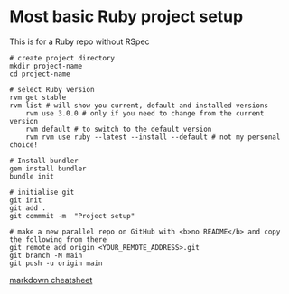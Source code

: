 # Most basic Ruby project setup

This is for a Ruby repo without RSpec

```
# create project directory
mkdir project-name
cd project-name

# select Ruby version
rvm get stable
rvm list # will show you current, default and installed versions
    rvm use 3.0.0 # only if you need to change from the current version
    rvm default # to switch to the default version
    rvm rvm use ruby --latest --install --default # not my personal choice!

# Install bundler
gem install bundler
bundle init

# initialise git
git init
git add .
git commmit -m  "Project setup"

# make a new parallel repo on GitHub with <b>no README</b> and copy the following from there
git remote add origin <YOUR_REMOTE_ADDRESS>.git
git branch -M main
git push -u origin main

```

[markdown cheatsheet](https://github.com/adam-p/markdown-here/wiki/Markdown-Cheatsheet)
